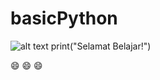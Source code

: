 # basicPython
![alt text](https://www.dexterindustries.com/wp-content/uploads/2017/01/python-and-the-brickpi3.png)
print("Selamat Belajar!")

:smile: :smile: :smile:
